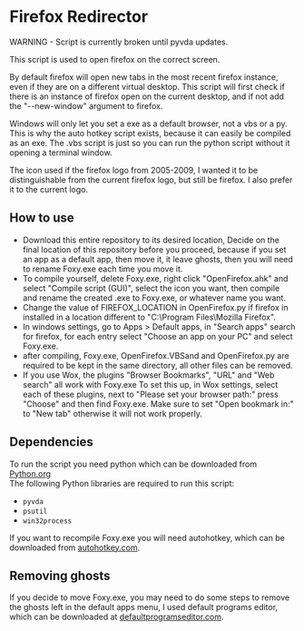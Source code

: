 # Firefox Redirector

WARNING - Script is currently broken until pyvda updates.

This script is used to open firefox on the correct screen.

By default firefox will open new tabs in the most recent firefox instance,
even if they are on a different virtual desktop. 
This script will first check if there is an instance of firefox open on the current desktop, 
and if not add the "--new-window" argument to firefox.



Windows will only let you set a exe as a default browser, not a vbs or a py.
This is why the auto hotkey script exists, because it can easily be compiled as an exe.
The .vbs script is just so you can run the python script without it opening a terminal window.

The icon used if the firefox logo from 2005-2009, I wanted it to be distinguishable
from the current firefox logo, but still be firefox.
I also prefer it to the current logo.

## How to use
* Download this entire repository to its desired location, Decide on the final location of this repository before you proceed, because if you set an app as a default app, 
then move it, it leave ghosts, then you will need to rename Foxy.exe each time you move it.
* To compile yourself, delete Foxy.exe, right click "OpenFirefox.ahk" and select "Compile script (GUI)",
select the icon you want, then compile and rename the created .exe to Foxy.exe, or whatever name you want.
* Change the value of FIREFOX_LOCATION in OpenFirefox.py if firefox in installed
in a location different to "C:\\Program Files\\Mozilla Firefox".
* In windows settings, go to Apps > Default apps, in "Search apps" search for firefox, for each entry select "Choose an app on your PC" and select Foxy.exe.
* after compiling, Foxy.exe, OpenFirefox.VBSand and OpenFirefox.py are required to be kept in the same directory,
all other files can be removed.
* If you use Wox, the plugins "Browser Bookmarks", "URL" and "Web search" all work with Foxy.exe
To set this up, in Wox settings, select each of these plugins, next to "Please set your browser path:" press "Choose" and then find Foxy.exe. Make sure to set "Open bookmark in:" to "New tab" otherwise it will not work properly.

## Dependencies

To run the script you need python which can be downloaded from [Python.org](https://www.python.org/)  
The following Python libraries are required to run this script:
- `pyvda`
- `psutil`
- `win32process`

If you want to recompile Foxy.exe you will need autohotkey, which can be downloaded from [autohotkey.com](https://www.autohotkey.com/).




## Removing ghosts
If you decide to move Foxy.exe, you may need to do some steps to remove the ghosts left in the default apps menu, I used default programs editor, 
which can be downloaded at [defaultprogramseditor.com](http://defaultprogramseditor.com).